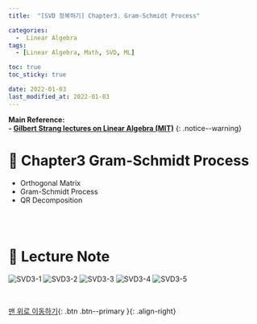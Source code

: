 ```yaml
---
title:  "[SVD 정복하기] Chapter3. Gram-Schmidt Process" 

categories:
  -  Linear Algebra
tags:
  - [Linear Algebra, Math, SVD, ML]

toc: true
toc_sticky: true

date: 2022-01-03
last_modified_at: 2022-01-03
---
```


**Main Reference: <br>- [Gilbert Strang lectures on Linear Algebra (MIT)](https://www.youtube.com/watch?v=7UJ4CFRGd-U&list=PLE7DDD91010BC51F8)**
{: .notice--warning}

# 📘 Chapter3 Gram-Schmidt Process

- Orthogonal Matrix
- Gram-Schmidt Process
- QR Decomposition


<br>
<br>



# 📘 Lecture Note

![SVD3-1](https://user-images.githubusercontent.com/96368476/147909928-56caaa6f-b114-4c43-84f0-6b275b5ea426.jpg)
![SVD3-2](https://user-images.githubusercontent.com/96368476/147909332-c251ff95-e993-4e6f-b6a6-64119213c17b.jpg)
![SVD3-3](https://user-images.githubusercontent.com/96368476/147909354-2f21bd25-75bb-401a-99c5-ac11bdc8471d.jpg)
![SVD3-4](https://user-images.githubusercontent.com/96368476/148022301-325fc3f8-7084-4c4b-a719-dc07426d220d.jpg)
![SVD3-5](https://user-images.githubusercontent.com/96368476/148022305-95e79774-846c-492d-840c-1620ddd13e2b.jpg)


<br>

[맨 위로 이동하기](#){: .btn .btn--primary }{: .align-right}
